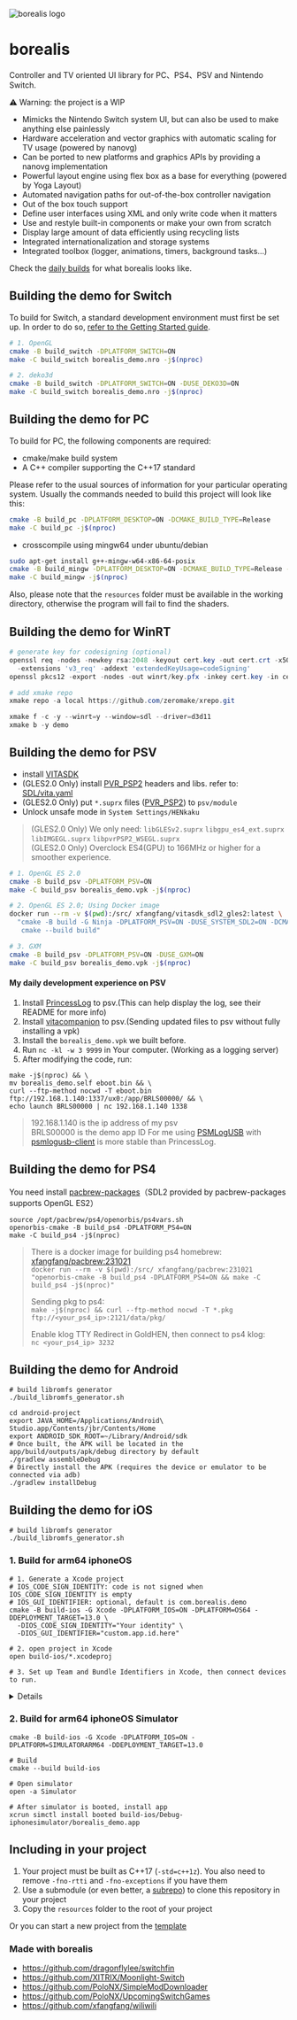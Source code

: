 ![borealis logo](https://github.com/natinusala/borealis/blob/main/resources/img/borealis_96.png?raw=true)
# borealis

Controller and TV oriented UI library for PC、PS4、PSV and Nintendo Switch.

⚠️ Warning: the project is a WIP

- Mimicks the Nintendo Switch system UI, but can also be used to make anything else painlessly
- Hardware acceleration and vector graphics with automatic scaling for TV usage (powered by nanovg)
- Can be ported to new platforms and graphics APIs by providing a nanovg implementation
- Powerful layout engine using flex box as a base for everything (powered by Yoga Layout)
- Automated navigation paths for out-of-the-box controller navigation
- Out of the box touch support
- Define user interfaces using XML and only write code when it matters
- Use and restyle built-in components or make your own from scratch
- Display large amount of data efficiently using recycling lists
- Integrated internationalization and storage systems
- Integrated toolbox (logger, animations, timers, background tasks...)

Check the [daily builds](https://github.com/xfangfang/borealis/actions) for what borealis looks like.

## Building the demo for Switch

To build for Switch, a standard development environment must first be set up. In order to do so, [refer to the Getting Started guide](https://devkitpro.org/wiki/Getting_Started).

```bash
# 1. OpenGL
cmake -B build_switch -DPLATFORM_SWITCH=ON
make -C build_switch borealis_demo.nro -j$(nproc)

# 2. deko3d
cmake -B build_switch -DPLATFORM_SWITCH=ON -DUSE_DEKO3D=ON
make -C build_switch borealis_demo.nro -j$(nproc)
```

## Building the demo for PC

To build for PC, the following components are required:

- cmake/make build system
- A C++ compiler supporting the C++17 standard

Please refer to the usual sources of information for your particular operating system. Usually the commands needed to build this project will look like this:

```bash
cmake -B build_pc -DPLATFORM_DESKTOP=ON -DCMAKE_BUILD_TYPE=Release
make -C build_pc -j$(nproc)
```

* crosscompile using mingw64 under ubuntu/debian

```bash
sudo apt-get install g++-mingw-w64-x86-64-posix
cmake -B build_mingw -DPLATFORM_DESKTOP=ON -DCMAKE_BUILD_TYPE=Release -DCMAKE_TOOLCHAIN_FILE="library/cmake/MinGWCross.cmake"
make -C build_mingw -j$(nproc)
```

Also, please note that the `resources` folder must be available in the working directory, otherwise the program will fail to find the shaders.

## Building the demo for WinRT

```powershell
# generate key for codesigning (optional)
openssl req -nodes -newkey rsa:2048 -keyout cert.key -out cert.crt -x509 -days 365 -subj '//CN=borealis' \
  -extensions 'v3_req' -addext 'extendedKeyUsage=codeSigning'
openssl pkcs12 -export -nodes -out winrt/key.pfx -inkey cert.key -in cert.crt -passout pass:

# add xmake repo
xmake repo -a local https://github.com/zeromake/xrepo.git

xmake f -c -y --winrt=y --window=sdl --driver=d3d11
xmake b -y demo
```

## Building the demo for PSV

- install [VITASDK](https://github.com/vitasdk/vdpm)
- (GLES2.0 Only) install [PVR_PSP2](https://github.com/GrapheneCt/PVR_PSP2) headers and libs. refer to: [SDL/vita.yaml](https://github.com/libsdl-org/SDL/blob/5733f42c7c2cbfbbd03282919534ed30c3b07da6/.github/workflows/vita.yaml#L28-L44)
- (GLES2.0 Only) put `*.suprx` files ([PVR_PSP2](https://github.com/GrapheneCt/PVR_PSP2)) to `psv/module`
- Unlock unsafe mode in `System Settings/HENkaku`

> (GLES2.0 Only) We only need: `libGLESv2.suprx` `libgpu_es4_ext.suprx` `libIMGEGL.suprx` `libpvrPSP2_WSEGL.suprx`  
> (GLES2.0 Only) Overclock ES4(GPU) to 166MHz or higher for a smoother experience.

```bash
# 1. OpenGL ES 2.0
cmake -B build_psv -DPLATFORM_PSV=ON
make -C build_psv borealis_demo.vpk -j$(nproc)

# 2. OpenGL ES 2.0; Using Docker image
docker run --rm -v $(pwd):/src/ xfangfang/vitasdk_sdl2_gles2:latest \
  "cmake -B build -G Ninja -DPLATFORM_PSV=ON -DUSE_SYSTEM_SDL2=ON -DCMAKE_BUILD_TYPE=Release && \
   cmake --build build"

# 3. GXM
cmake -B build_psv -DPLATFORM_PSV=ON -DUSE_GXM=ON
make -C build_psv borealis_demo.vpk -j$(nproc)
```

#### My daily development experience on PSV

1. Install [PrincessLog](https://github.com/isage/plog) to psv.(This can help display the log, see their README for more info)  
2. Install [vitacompanion](https://github.com/devnoname120/vitacompanion) to psv.(Sending updated files to psv without fully installing a vpk)
3. Install the `borealis_demo.vpk` we built before.
4. Run `nc -kl -w 3 9999` in Your computer. (Working as a logging server)
5. After modifying the code, run:

```shell
make -j$(nproc) && \
mv borealis_demo.self eboot.bin && \
curl --ftp-method nocwd -T eboot.bin ftp://192.168.1.140:1337/ux0:/app/BRLS00000/ && \
echo launch BRLS00000 | nc 192.168.1.140 1338
```

>  192.168.1.140 is the ip address of my psv  
>  BRLS00000 is the demo app ID
>  For me using [PSMLogUSB](https://github.com/TeamFAPS/PSVita-RE-tools/tree/master/PSMLogUSB) with [psmlogusb-client](https://github.com/isage/psmlogusb-client) is more stable than PrincessLog.

## Building the demo for PS4

You need install [pacbrew-packages](https://github.com/PacBrew/pacbrew-packages)（SDL2 provided by pacbrew-packages supports OpenGL ES2）

```shell
source /opt/pacbrew/ps4/openorbis/ps4vars.sh
openorbis-cmake -B build_ps4 -DPLATFORM_PS4=ON
make -C build_ps4 -j$(nproc)
```

> There is a docker image for building ps4 homebrew: [xfangfang/pacbrew:231021](https://hub.docker.com/r/xfangfang/pacbrew)  
> `docker run --rm -v $(pwd):/src/ xfangfang/pacbrew:231021 "openorbis-cmake -B build_ps4 -DPLATFORM_PS4=ON && make -C build_ps4 -j$(nproc)"`   
> 
> Sending pkg to ps4:  
> `make -j$(nproc) && curl --ftp-method nocwd -T *.pkg ftp://<your_ps4_ip>:2121/data/pkg/`  
>   
> Enable klog TTY Redirect in GoldHEN, then connect to ps4 klog:  
> `nc <your_ps4_ip> 3232`


## Building the demo for Android

```shell
# build libromfs generator
./build_libromfs_generator.sh

cd android-project
export JAVA_HOME=/Applications/Android\ Studio.app/Contents/jbr/Contents/Home
export ANDROID_SDK_ROOT=~/Library/Android/sdk
# Once built, the APK will be located in the app/build/outputs/apk/debug directory by default
./gradlew assembleDebug
# Directly install the APK (requires the device or emulator to be connected via adb)
./gradlew installDebug
```


## Building the demo for iOS

```shell
# build libromfs generator
./build_libromfs_generator.sh
```

### 1. Build for arm64 iphoneOS

```shell
# 1. Generate a Xcode project
# IOS_CODE_SIGN_IDENTITY: code is not signed when IOS_CODE_SIGN_IDENTITY is empty
# IOS_GUI_IDENTIFIER: optional, default is com.borealis.demo
cmake -B build-ios -G Xcode -DPLATFORM_IOS=ON -DPLATFORM=OS64 -DDEPLOYMENT_TARGET=13.0 \
  -DIOS_CODE_SIGN_IDENTITY="Your identity" \
  -DIOS_GUI_IDENTIFIER="custom.app.id.here"

# 2. open project in Xcode
open build-ios/*.xcodeproj

# 3. Set up Team and Bundle Identifiers in Xcode, then connect devices to run.
```

<details>

How to install the borealis demo on your iPhone (in a beginner-friendly way):

1. Download the `borealis_demo.app` (borealis-ios) from [GitHub Actions](https://github.com/xfangfang/borealis/actions).
2. Create a new iOS project in xcode (make sure you can install the app on your iPhone).
3. Download [ios-app-signer](https://github.com/DanTheMan827/ios-app-signer).
4. Open `ios-app-signer`, select `borealis_demo.app` for `Input File`, select the newly created xcode project for `Provisioning Profile`, and click start.
5. Change the suffix of the generated ipa to zip and unzip it to get the Payload folder.
6. Open xcode, select `Window -> Devices and Simulators` from the menu bar, connect the device, click the `+` in `installed apps`, and select the `borealis_demo.app` file in the Payload folder.

</details>


### 2. Build for arm64 iphoneOS Simulator

```shell
cmake -B build-ios -G Xcode -DPLATFORM_IOS=ON -DPLATFORM=SIMULATORARM64 -DDEPLOYMENT_TARGET=13.0

# Build
cmake --build build-ios

# Open simulator
open -a Simulator

# After simulator is booted, install app
xcrun simctl install booted build-ios/Debug-iphonesimulator/borealis_demo.app
```

## Including in your project

1. Your project must be built as C++17 (`-std=c++1z`). You also need to remove `-fno-rtti` and `-fno-exceptions` if you have them
2. Use a submodule (or even better, a [subrepo](https://github.com/ingydotnet/git-subrepo)) to clone this repository in your project
3. Copy the `resources` folder to the root of your project

Or you can start a new project from the [template](https://github.com/xfangfang/borealis_template)


### Made with borealis

- https://github.com/dragonflylee/switchfin
- https://github.com/XITRIX/Moonlight-Switch
- https://github.com/PoloNX/SimpleModDownloader
- https://github.com/PoloNX/UpcomingSwitchGames
- https://github.com/xfangfang/wiliwili

